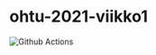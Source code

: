 # ohtu-2021-viikko1
![Github Actions](https://github.com/LauraACodes/ohtu-viikko1-k2021/workflows/Java%20CI%20with%20Gradle/badge.svg)
